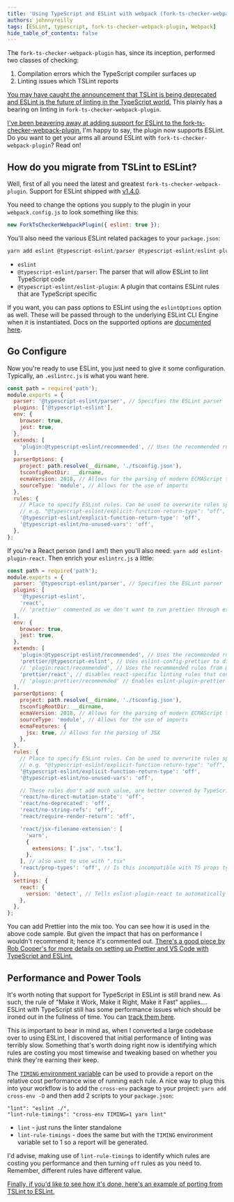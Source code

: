 ```yaml
---
title: 'Using TypeScript and ESLint with webpack (fork-ts-checker-webpack-plugin new feature!)'
authors: johnnyreilly
tags: [ESLint, typescript, fork-ts-checker-webpack-plugin, Webpack]
hide_table_of_contents: false
---
```


The `fork-ts-checker-webpack-plugin` has, since its inception, performed two classes of checking:

1. Compilation errors which the TypeScript compiler surfaces up
2. Linting issues which TSLint reports

[You may have caught the announcement that TSLint is being deprecated and ESLint is the future of linting in the TypeScript world.](https://eslint.org/blog/2019/01/future-typescript-eslint) This plainly has a bearing on linting in `fork-ts-checker-webpack-plugin`.

[I've been beavering away at adding support for ESLint to the fork-ts-checker-webpack-plugin.](https://github.com/TypeStrong/fork-ts-checker-webpack-plugin/pull/305) I'm happy to say, the plugin now supports ESLint. Do you want to get your arms all around ESLint with `fork-ts-checker-webpack-plugin`? Read on!

## How do you migrate from TSLint to ESLint?

Well, first of all you need the latest and greatest `fork-ts-checker-webpack-plugin`. Support for ESLint shipped with [v1.4.0](https://github.com/TypeStrong/fork-ts-checker-webpack-plugin/releases/tag/v1.4.0).

You need to change the options you supply to the plugin in your `webpack.config.js` to look something like this:

```js
new ForkTsCheckerWebpackPlugin({ eslint: true });
```

You'll also need the various ESLint related packages to your `package.json`:

```js
yarn add eslint @typescript-eslint/parser @typescript-eslint/eslint-plugin --dev
```

- `eslint`
- `@typescript-eslint/parser`: The parser that will allow ESLint to lint TypeScript code
- `@typescript-eslint/eslint-plugin`: A plugin that contains ESLint rules that are TypeScript specific

If you want, you can pass options to ESLint using the `eslintOptions` option as well. These will be passed through to the underlying ESLint CLI Engine when it is instantiated. Docs on the supported options are [documented here](https://eslint.org/docs/developer-guide/nodejs-api#cliengine).

## Go Configure

Now you're ready to use ESLint, you just need to give it some configuration. Typically, an `.eslintrc.js` is what you want here.

```js
const path = require('path');
module.exports = {
  parser: '@typescript-eslint/parser', // Specifies the ESLint parser
  plugins: ['@typescript-eslint'],
  env: {
    browser: true,
    jest: true,
  },
  extends: [
    'plugin:@typescript-eslint/recommended', // Uses the recommended rules from the @typescript-eslint/eslint-plugin
  ],
  parserOptions: {
    project: path.resolve(__dirname, './tsconfig.json'),
    tsconfigRootDir: __dirname,
    ecmaVersion: 2018, // Allows for the parsing of modern ECMAScript features
    sourceType: 'module', // Allows for the use of imports
  },
  rules: {
    // Place to specify ESLint rules. Can be used to overwrite rules specified from the extended configs
    // e.g. "@typescript-eslint/explicit-function-return-type": "off",
    '@typescript-eslint/explicit-function-return-type': 'off',
    '@typescript-eslint/no-unused-vars': 'off',
  },
};
```

If you're a React person (and I am!) then you'll also need: `yarn add eslint-plugin-react`. Then enrich your `eslintrc.js` a little:

```js
const path = require('path');
module.exports = {
  parser: '@typescript-eslint/parser', // Specifies the ESLint parser
  plugins: [
    '@typescript-eslint',
    'react',
    // 'prettier' commented as we don't want to run prettier through eslint because performance
  ],
  env: {
    browser: true,
    jest: true,
  },
  extends: [
    'plugin:@typescript-eslint/recommended', // Uses the recommended rules from the @typescript-eslint/eslint-plugin
    'prettier/@typescript-eslint', // Uses eslint-config-prettier to disable ESLint rules from @typescript-eslint/eslint-plugin that would conflict with prettier
    // 'plugin:react/recommended', // Uses the recommended rules from @eslint-plugin-react
    'prettier/react', // disables react-specific linting rules that conflict with prettier
    // 'plugin:prettier/recommended' // Enables eslint-plugin-prettier and displays prettier errors as ESLint errors. Make sure this is always the last configuration in the extends array.
  ],
  parserOptions: {
    project: path.resolve(__dirname, './tsconfig.json'),
    tsconfigRootDir: __dirname,
    ecmaVersion: 2018, // Allows for the parsing of modern ECMAScript features
    sourceType: 'module', // Allows for the use of imports
    ecmaFeatures: {
      jsx: true, // Allows for the parsing of JSX
    },
  },
  rules: {
    // Place to specify ESLint rules. Can be used to overwrite rules specified from the extended configs
    // e.g. "@typescript-eslint/explicit-function-return-type": "off",
    '@typescript-eslint/explicit-function-return-type': 'off',
    '@typescript-eslint/no-unused-vars': 'off',

    // These rules don't add much value, are better covered by TypeScript and good definition files
    'react/no-direct-mutation-state': 'off',
    'react/no-deprecated': 'off',
    'react/no-string-refs': 'off',
    'react/require-render-return': 'off',

    'react/jsx-filename-extension': [
      'warn',
      {
        extensions: ['.jsx', '.tsx'],
      },
    ], // also want to use with ".tsx"
    'react/prop-types': 'off', // Is this incompatible with TS props type?
  },
  settings: {
    react: {
      version: 'detect', // Tells eslint-plugin-react to automatically detect the version of React to use
    },
  },
};
```

You can add Prettier into the mix too. You can see how it is used in the above code sample. But given the impact that has on performance I wouldn't recommend it; hence it's commented out. [There's a good piece by Rob Cooper's for more details on setting up Prettier and VS Code with TypeScript and ESLint.](https://dev.to/robertcoopercode/using-eslint-and-prettier-in-a-typescript-project-53jb)

## Performance and Power Tools

It's worth noting that support for TypeScript in ESLint is still brand new. As such, the rule of "Make it Work, Make it Right, Make it Fast" applies.... ESLint with TypeScript still has some performance issues which should be ironed out in the fullness of time. You can [track them here](https://github.com/typescript-eslint/typescript-eslint/issues/389).

This is important to bear in mind as, when I converted a large codebase over to using ESLint, I discovered that initial performance of linting was terribly slow. Something that's worth doing right now is identifying which rules are costing you most timewise and tweaking based on whether you think they're earning their keep.

The [`TIMING` environment variable](https://eslint.org/docs/developer-guide/working-with-rules#per-rule-performance) can be used to provide a report on the relative cost performance wise of running each rule. A nice way to plug this into your workflow is to add the `cross-env` package to your project: `yarn add cross-env -D` and then add 2 scripts to your `package.json`:

```
"lint": "eslint ./",
"lint-rule-timings": "cross-env TIMING=1 yarn lint"
```

- `lint` \- just runs the linter standalone
- `lint-rule-timings` \- does the same but with the `TIMING` environment variable set to 1 so a report will be generated.

I'd advise, making use of `lint-rule-timings` to identify which rules are costing you performance and then turning `off` rules as you need to. Remember, different rules have different value.

[Finally, if you'd like to see how it's done, here's an example of porting from TSLint to ESLint.](https://github.com/TypeStrong/ts-loader/pull/960)
